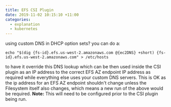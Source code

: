 ```yaml
---
title: EFS CSI Plugin
date: 2019-11-02 10:15:10 +11:00
categories:
  - explanation
  - kubernetes
---
```


using custom DNS in DHCP option sets? you can do a:
```
echo "$(dig {fs-id}.efs.us-west-2.amazonaws.com @{ec2DNS} +short) {fs-id}.efs.us-west-2.amazonaws.com" > /etc/hosts
```
to have it override this DNS lookup which can be then used inside the CSI plugin as an IP address to the correct EFS AZ endpoint IP address as required while everything else uses your custom DNS servers. This is OK as the ip address for an EFS AZ endpoint shouldn't change unless the Filesystem itself also changes, which means a new run of the above would be required. **Note:** This will need to be configured prior to the CSI plugin being run.
